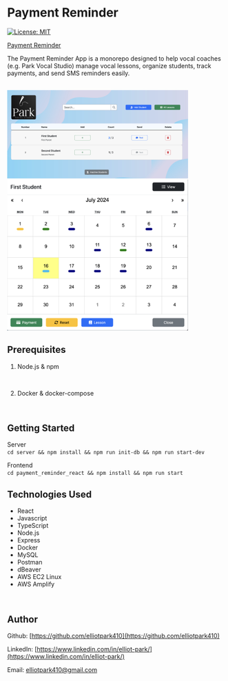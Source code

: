 # Payment Reminder
[![License: MIT](https://img.shields.io/badge/License-MIT-yellow.svg)](https://opensource.org/licenses/MIT)

[Payment Reminder](https://parkvocalstudiomanagement.com/)

The Payment Reminder App is a monorepo designed to help vocal coaches (e.g. Park Vocal Studio) manage vocal lessons, organize students, track payments, and send SMS reminders easily.

<br>

<img src="payment_reminder_react/src/images/Screenshot-Dashboard.png" title="Payment Reminder Dashboard" width = 420px>

<br>

<img src="payment_reminder_react/src/images/Screenshot-Calendar.png" title="Payment Reminder Calendar" width = 420px>

<br>

## Prerequisites

1. Node.js & npm

<br>

2. Docker & docker-compose

<br>

## Getting Started

Server
<br>
`
cd server && npm install && npm run init-db && npm run start-dev
`
<br>

Frontend
<br>
`
cd payment_reminder_react && npm install && npm run start
`
<br>

## Technologies Used

* React
* Javascript
* TypeScript
* Node.js
* Express
* Docker
* MySQL
* Postman
* dBeaver
* AWS EC2 Linux
* AWS Amplify

<br>

## Author

Github: [https://github.com/elliotpark410](https://github.com/elliotpark410)
<br>

LinkedIn: [https://www.linkedin.com/in/elliot-park/](https://www.linkedin.com/in/elliot-park/)
<br>

Email: [elliotpark410@gmail.com](mailto:elliotpark410@gmail.com)
<br>